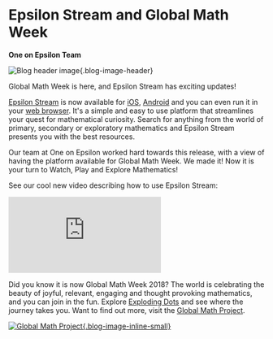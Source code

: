 # Epsilon Stream and Global Math Week

**One on Epsilon Team**

![Blog header image](https://es-app.com/assets/cat246.jpg){.blog-image-header}

Global Math Week is here, and Epsilon Stream has exciting updates! 

[Epsilon Stream](https://oneonepsilon.com/epsilonstream/) is now available for [iOS](https://itunes.apple.com/app/id1200152358), [Android](https://play.google.com/store/apps/details?id=com.oneonepsilon.epsilonstream) and you can even run it in your [web browser](https://epsilonstream.com/). It's a simple and easy to use platform that streamlines your quest for mathematical curiosity. Search for anything from the world of primary, secondary or exploratory mathematics and Epsilon Stream presents you with the best resources.

Our team at One on Epsilon worked hard towards this release, with a view of having the platform available for Global Math Week. We made it! Now it is your turn to Watch, Play and Explore Mathematics!

See our cool new video describing how to use Epsilon Stream:

<div class="blog-video-inline"><iframe src="https://www.youtube.com/embed/7zZhs3nMYKw" frameborder="0" allow="accelerometer; autoplay; encrypted-media; gyroscope; picture-in-picture" allowfullscreen></iframe></div>

Did you know it is now Global Math Week 2018? The world is celebrating the beauty of joyful, relevant, engaging and thought provoking mathematics, and you can join in the fun. Explore [Exploding Dots](https://epsilonstream.com/topic/explodingdots/) and see where the journey takes you. Want to find out more, visit the [Global Math Project](https://www.globalmathproject.org/).


[![Global Math Project](https://es-app.com/blog-assets/facebook_gmp_vertical.png){.blog-image-inline-small}](https://www.globalmathproject.org/partners/)